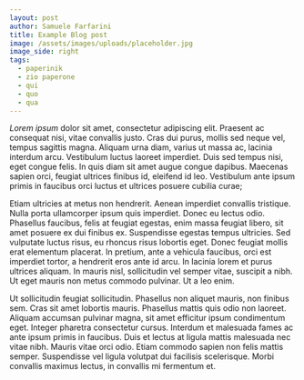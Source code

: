 ```yaml
---
layout: post
author: Samuele Farfarini
title: Example Blog post
image: /assets/images/uploads/placeholder.jpg
image_side: right
tags:
  - paperinik
  - zio paperone
  - qui
  - quo
  - qua
---
```

*Lorem ipsum* dolor sit amet, consectetur adipiscing elit. Praesent ac consequat nisi, vitae convallis justo. Cras dui purus, mollis sed neque vel, tempus sagittis magna. Aliquam urna diam, varius ut massa ac, lacinia interdum arcu. Vestibulum luctus laoreet imperdiet. Duis sed tempus nisi, eget congue felis. In quis diam sit amet augue congue dapibus. Maecenas sapien orci, feugiat ultrices finibus id, eleifend id leo. Vestibulum ante ipsum primis in faucibus orci luctus et ultrices posuere cubilia curae;

Etiam ultricies at metus non hendrerit. Aenean imperdiet convallis tristique. Nulla porta ullamcorper ipsum quis imperdiet. Donec eu lectus odio. Phasellus faucibus, felis at feugiat egestas, enim massa feugiat libero, sit amet posuere ex dui finibus ex. Suspendisse egestas tempus ultricies. Sed vulputate luctus risus, eu rhoncus risus lobortis eget. Donec feugiat mollis erat elementum placerat. In pretium, ante a vehicula faucibus, orci est imperdiet tortor, a hendrerit eros ante id arcu. In lacinia lorem et purus ultrices aliquam. In mauris nisl, sollicitudin vel semper vitae, suscipit a nibh. Ut eget mauris non metus commodo pulvinar. Ut a leo enim.

Ut sollicitudin feugiat sollicitudin. Phasellus non aliquet mauris, non finibus sem. Cras sit amet lobortis mauris. Phasellus mattis quis odio non laoreet. Aliquam accumsan pulvinar magna, sit amet efficitur ipsum condimentum eget. Integer pharetra consectetur cursus. Interdum et malesuada fames ac ante ipsum primis in faucibus. Duis et lectus at ligula mattis malesuada nec vitae nibh. Mauris vitae orci odio. Etiam commodo sapien non felis mattis semper. Suspendisse vel ligula volutpat dui facilisis scelerisque. Morbi convallis maximus lectus, in convallis mi fermentum et.